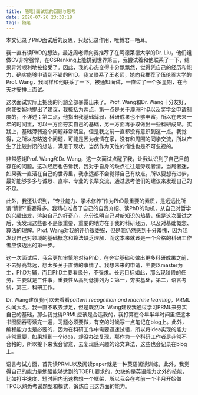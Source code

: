```yaml
---
title: 随笔|面试后的回顾与思考
date: 2020-07-26 23:30:18
tags: 随笔
---
```


本文记录了PhD面试后的反思，只起记录作用，唯博君一哂耳。

<!--more-->

我一直有读PhD的想法，最近周老师向我推荐了在阿德莱德大学的Dr. Liu，他们组做CV非常强悍，在CSRanking上能排到世界第三，我尝试着和他联系了一下，结果异常顺利地被接受了。因此，我的心态变得十分飘飘然，觉得凭自己的经历和能力，确实能够申请到不错的PhD。我又联系了王老师，她向我推荐了伍伦贡大学的Prof. Wang，我同样和他联系了一下，被通知面试，一直过了一个多星期，在今天才安排上面试。

这次面试实际上把我的问题全部暴露出来了。Prof. Wang和Dr. Wang十分友好，向我委婉地提出了建议，我概括为两点，第一点是关于澳洲PhD以及奖学金申请制度的，不详述；第二点，他指出我基础薄弱，科研成果也不够丰富，所以在未来一年的时间里，可以一方面夯实自己的基础，另一方面再争取做出一些科研成果。实践上，基础薄弱这个问题非常明显，但是我之前一直都没有意识到这一点。我觉得，之所以忽略这个问题，可能是因为疫情在家，没有和周围的同学交流，所以产生了比较封闭的想法，满足于现状。当然作为天性的惰性也是不可忽视的。

非常感谢Prof. Wang和Dr. Wang，这一次面试点醒了我，让我认识到了自己目前存在的问题。这次经历也告诉我，我对于自身的缺点往往是旁观者清，当局者迷，如果我一直活在自己的世界里，我永远都不会觉得自己有缺点。所以要想有进步，最好能够多多与诚恳、直率、专业的长辈交流，通过思考他们的建议来发现自己的不足。

此外，我还认识到，“专业能力、学术修养”作为PhD最重要的素质，是远远比所谓“情怀”重要得多。我精心准备了自己的自我介绍、读PhD的动机，从自己对哲学的兴趣出发，渲染自己的好奇心，充分说明自己对新知识的热情，但是这次面试之后，我发现这些都不是很重要，重要的地方在于我的科研经历，以及对基础概念、算法的理解。Prof. Wang对我的评价很委婉，但是我仍然感到十分羞愧，因为我发现自己对领域的基础概念和算法缺乏理解，而这本来就该是一个合格的科研工作者应该迈出的第一步。

这一次面试后，我会更加审慎地对待PhD，在夯实基础和做出更多科研成果之前，不去好高骛远，想太多关于直博的事情了。我想未来的申请，主要以master为主，PhD为辅，而且PhD主要看缘分，不强求。长远目标如此，那么现阶段的任务，主要就是三件事，重要性从高到低排列为：第一，夯实基础，第二，语言考试，第三，科研工作。

Dr. Wang建议我可以去看看*pattern recognition and machine learning*，PRML久闻大名，我一直不敢去涉足，但是既然Dr. Wang建议我通过学习PRML来夯实自己的基础，那么我觉得PRML应该是合适我的，我打算在今年半年时间里把这本书囫囵吞枣读完一遍，习题必须要做，有空的时候写一点笔记在blog上。此外，编程能力也是必要的，因为在科研工作中需要迅速试错，所以将idea实现的能力非常重要，如果想到一个idea，却没办法复现，那作为一个科研工作者是非常不合格的。所以接下来我会留意，去复现感兴趣的论文算法，这些也会记录在blog上。

语言考试方面，首先读PRML以及阅读paper就是一种英语阅读训练，此外，我觉得自己的能力是勉强能够达到的TOEFL要求的，欠缺的是英语能力之外的技能，比如打字速度、短时间内迅速构想一个框架，所以我会在考前一个半月开始做TPO以熟悉考试题型和模式，锻炼自己这方面的能力。

